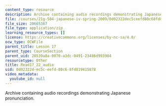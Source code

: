```yaml
---
content_type: resource
description: Archive containing audio recordings demonstrating Japanese pronunciation.
file: /courses/21g-504-japanese-iv-spring-2009/0d02322dec5ceefd80c68fd819415878_Read17_22_audio.zip
file_size: 20665387
file_type: application/zip
learning_resource_types: []
license: https://creativecommons.org/licenses/by-nc-sa/4.0/
ocw_type: OCWFile
parent_title: Lesson 17
parent_type: CourseSection
parent_uid: 20539a8a-0070-a3dc-0491-23486d993904
resourcetype: Other
title: Read17_22_audio
uid: 0d02322d-ec5c-eefd-80c6-8fd819415878
video_metadata:
  youtube_id: null
---
```

Archive containing audio recordings demonstrating Japanese pronunciation.
